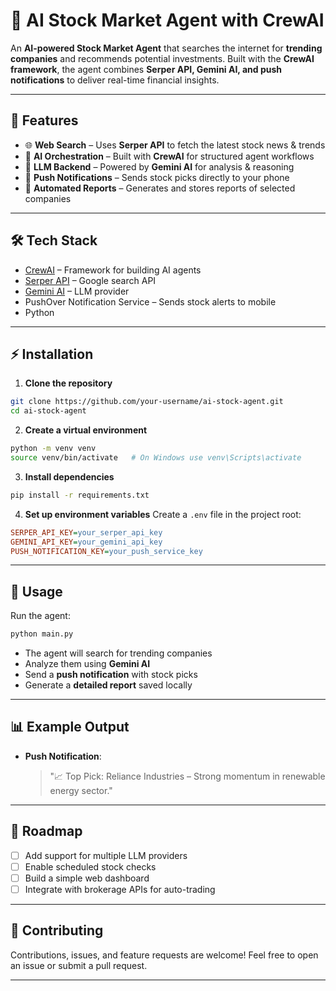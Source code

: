 
# 🚀 AI Stock Market Agent with CrewAI

An **AI-powered Stock Market Agent** that searches the internet for **trending companies** and recommends potential investments.
Built with the **CrewAI framework**, the agent combines **Serper API, Gemini AI, and push notifications** to deliver real-time financial insights.

---

## 🔑 Features

* 🌐 **Web Search** – Uses **Serper API** to fetch the latest stock news & trends
* 🧠 **AI Orchestration** – Built with **CrewAI** for structured agent workflows
* 🤖 **LLM Backend** – Powered by **Gemini AI** for analysis & reasoning
* 📲 **Push Notifications** – Sends stock picks directly to your phone
* 📝 **Automated Reports** – Generates and stores reports of selected companies

---

## 🛠️ Tech Stack

* [CrewAI](https://github.com/joaomdmoura/crewAI) – Framework for building AI agents
* [Serper API](https://serper.dev/) – Google search API
* [Gemini AI](https://deepmind.google/technologies/gemini/) – LLM provider
* PushOver Notification Service – Sends stock alerts to mobile
* Python

---

## ⚡ Installation

1. **Clone the repository**

```bash
git clone https://github.com/your-username/ai-stock-agent.git
cd ai-stock-agent
```

2. **Create a virtual environment**

```bash
python -m venv venv
source venv/bin/activate   # On Windows use venv\Scripts\activate
```

3. **Install dependencies**

```bash
pip install -r requirements.txt
```

4. **Set up environment variables**
   Create a `.env` file in the project root:

```ini
SERPER_API_KEY=your_serper_api_key
GEMINI_API_KEY=your_gemini_api_key
PUSH_NOTIFICATION_KEY=your_push_service_key
```

---

## 🚀 Usage

Run the agent:

```bash
python main.py
```

* The agent will search for trending companies
* Analyze them using **Gemini AI**
* Send a **push notification** with stock picks
* Generate a **detailed report** saved locally

---

## 📊 Example Output

* **Push Notification**:

  > "📈 Top Pick: Reliance Industries – Strong momentum in renewable energy sector."



---

## 📌 Roadmap

* [ ] Add support for multiple LLM providers
* [ ] Enable scheduled stock checks
* [ ] Build a simple web dashboard
* [ ] Integrate with brokerage APIs for auto-trading

---

## 🤝 Contributing

Contributions, issues, and feature requests are welcome!
Feel free to open an issue or submit a pull request.

---


